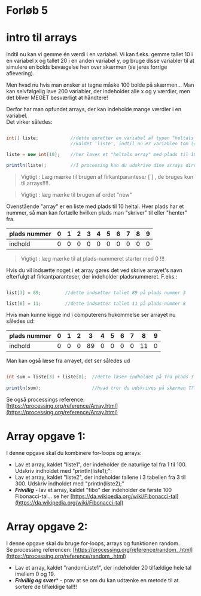 # Forløb 5
# intro til arrays

Indtil nu kan vi gemme én værdi i en variabel. Vi kan f.eks. gemme tallet 10 i en variabel x og tallet 20 i en anden variabel y, 
og bruge disse variabler til at simulere en bolds bevægelse hen over skærmen (se jeres forrige aflevering).  

Men hvad nu hvis man ønsker at tegne måske 100 bolde på skærmen... Man kan selvfølgelig lave 200 variabler, der indeholder alle x og y værdier,
men det bliver MEGET besværligt at håndtere!    

Derfor har man opfundet arrays, der kan indeholde mange værdier i en variabel.   
Det virker således:

```java

int[] liste;            //dette opretter en variabel af typen "heltals array" 
                        //kaldet 'liste', indtil nu er variablen tom (dvs. den er null)

liste = new int[10];    //her laves et "heltals array" med plads til 10 heltal. 

println(liste);         //I processing kan du udskrive dine arrays direkte i i konsollen således

```
> Vigtigt : Læg mærke til brugen af firkantparanteser [ ] , de bruges kun til arrays!!!!.  

> Vigtigt : læg mærke til brugen af ordet "new"


Ovenstående "array" er en liste med plads til 10 heltal. Hver plads har et nummer, så man kan fortælle hvilken plads man "skriver" til eller "henter" fra.

| plads nummer   |  0     | 1      | 2      | 3      | 4      | 5      | 6     | 7     | 8     | 9      |
| -------------- | ------ | ------ | ------ | ------ | ------ | ------ | ----- | ----- | ----- | ------ |
| indhold        |  0     | 0      | 0      | 0      | 0      | 0      | 0     | 0     | 0     | 0      |

>Vigtigt : læg mærke til at plads-nummeret starter med 0 !!!

Hvis du vil indsætte noget i et array gøres det ved skrive arrayet's navn efterfulgt af firkantparanteser, der indeholder pladsnummeret.
F.eks.:

```java

list[3] = 89;         //dette indsætter tallet 89 på plads nummer 3

list[8] = 11;         //dette indsætter tallet 11 på plads nummer 8

```
Hvis man kunne kigge ind i computerens hukommelse ser arrayet nu således ud:

| plads nummer   |  0     | 1      | 2      | 3      | 4      | 5      | 6     | 7     | 8     | 9      |
| -------------- | ------ | ------ | ------ | ------ | ------ | ------ | ----- | ----- | ----- | ------ |
| indhold        |  0     | 0      | 0      | 89     | 0      | 0      | 0     | 0     | 11    | 0      |

Man kan også læse fra arrayet, det ser således ud

```java

int sum = liste[3] + liste[8];  //dette læser indholdet på fra plads 3 og plads 8 i listen, og lægger værdierne sammen
                                
println(sum);                   //hvad tror du udskrives på skærmen ??????

```
Se også processings reference:    
[https://processing.org/reference/Array.html](https://processing.org/reference/Array.html)


# Array opgave 1:

I denne opgave skal du kombinere for-loops og arrays:

* Lav et array, kaldet "liste1", der indeholder de naturlige tal fra 1 til 100. Udskriv indholdet med "println(liste1);":
* Lav et array, kaldet "liste2", der indeholder tallene i 3 tabellen fra 3 til 300. Udskriv indholdet med "println(liste2);"
* ***Frivillig*** - lav et array, kaldet "fibo" der indeholder de første 100 Fibonacci-tal... se her [https://da.wikipedia.org/wiki/Fibonacci-tal](https://da.wikipedia.org/wiki/Fibonacci-tal)   

# Array opgave 2:

I denne opgave skal du bruge for-loops, arrays og funktionen random.    
Se processing referencen: [https://processing.org/reference/random_.html](https://processing.org/reference/random_.html)


* Lav et array, kaldet "randomListe1", der indeholder 20 tilfældige hele tal imellem 0 og 19.
* ***Frivillig og  svær**** - prøv at se om du kan udtænke en metode til at sortere de tilfældige tal!!!

